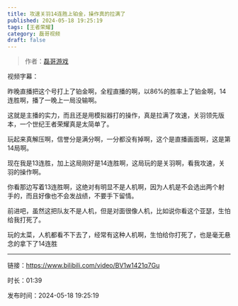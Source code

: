 ```yaml
---
title: 攻速关羽14连胜上铂金，操作真的拉满了
published: 2024-05-18 19:25:19
tags: [王者荣耀]
category: 磊哥视频
draft: false
---
```



> 作者：[磊哥游戏](https://space.bilibili.com/268941858?spm_id_from=333.788.upinfo.head.click)

视频字幕：

昨晚直播把这个号打上了铂金啊，全程直播的啊，以86%的胜率上了铂金啊，14连胜啊，播了一晚上一局没输啊。

这就是主播的实力，而且还是用模拟器打的操作，真是拉满了攻速，关羽领先版本，一个世纪王者荣耀真是太简单了。

玩起来真解压啊，信誉分是满分啊，一分都没有掉啊，这个是直播画面啊，这是第14局啊。

现在我是13连胜，加上这局刚好是14连胜啊，这局玩的是关羽啊，看我攻速，关羽的操作啊。

你看那边写着13连胜啊，这绝对有明显不是人机啊，因为人机是不会选出两个射手的，而且好像也不会发战绩，不要手下留情。

前进吧，虽然这把队友不是人机，但是对面很像人机，比如说你看这个亚瑟，生怕给我打死了。

玩的太菜，人机都看不下去了，经常有这种人机啊，生怕给你打死了，也是毫无悬念的拿下了14连胜

---

链接：https://www.bilibili.com/video/BV1w1421q7Gu

时长：01:39

发布时间：2024-05-18 19:25:19
